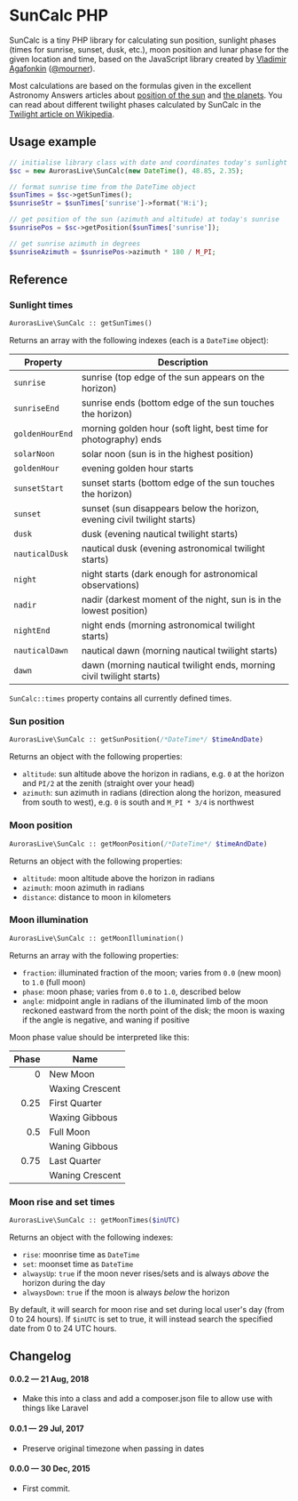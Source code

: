 SunCalc PHP
===========

SunCalc is a tiny PHP library for calculating sun position,
sunlight phases (times for sunrise, sunset, dusk, etc.),
moon position and lunar phase for the given location and time,
based on the JavaScript library created by [Vladimir Agafonkin](http://agafonkin.com/en) ([@mourner](https://github.com/mourner)).

Most calculations are based on the formulas given in the excellent Astronomy Answers articles
about [position of the sun](http://aa.quae.nl/en/reken/zonpositie.html)
and [the planets](http://aa.quae.nl/en/reken/hemelpositie.html).
You can read about different twilight phases calculated by SunCalc
in the [Twilight article on Wikipedia](http://en.wikipedia.org/wiki/Twilight).


## Usage example

```php
// initialise library class with date and coordinates today's sunlight times for Paris
$sc = new AurorasLive\SunCalc(new DateTime(), 48.85, 2.35);

// format sunrise time from the DateTime object
$sunTimes = $sc->getSunTimes();
$sunriseStr = $sunTimes['sunrise']->format('H:i');

// get position of the sun (azimuth and altitude) at today's sunrise
$sunrisePos = $sc->getPosition($sunTimes['sunrise']);

// get sunrise azimuth in degrees
$sunriseAzimuth = $sunrisePos->azimuth * 180 / M_PI;
```



## Reference

### Sunlight times

```php
AurorasLive\SunCalc :: getSunTimes()
```

Returns an array with the following indexes (each is a `DateTime` object):

| Property        | Description                                                              |
| --------------- | ------------------------------------------------------------------------ |
| `sunrise`       | sunrise (top edge of the sun appears on the horizon)                     |
| `sunriseEnd`    | sunrise ends (bottom edge of the sun touches the horizon)                |
| `goldenHourEnd` | morning golden hour (soft light, best time for photography) ends         |
| `solarNoon`     | solar noon (sun is in the highest position)                              |
| `goldenHour`    | evening golden hour starts                                               |
| `sunsetStart`   | sunset starts (bottom edge of the sun touches the horizon)               |
| `sunset`        | sunset (sun disappears below the horizon, evening civil twilight starts) |
| `dusk`          | dusk (evening nautical twilight starts)                                  |
| `nauticalDusk`  | nautical dusk (evening astronomical twilight starts)                     |
| `night`         | night starts (dark enough for astronomical observations)                 |
| `nadir`         | nadir (darkest moment of the night, sun is in the lowest position)       |
| `nightEnd`      | night ends (morning astronomical twilight starts)                        |
| `nauticalDawn`  | nautical dawn (morning nautical twilight starts)                         |
| `dawn`          | dawn (morning nautical twilight ends, morning civil twilight starts)     |

`SunCalc::times` property contains all currently defined times.


### Sun position

```php
AurorasLive\SunCalc :: getSunPosition(/*DateTime*/ $timeAndDate)
```

Returns an object with the following properties:

 * `altitude`: sun altitude above the horizon in radians,
 e.g. `0` at the horizon and `PI/2` at the zenith (straight over your head)
 * `azimuth`: sun azimuth in radians (direction along the horizon, measured from south to west),
 e.g. `0` is south and `M_PI * 3/4` is northwest


### Moon position

```php
AurorasLive\SunCalc :: getMoonPosition(/*DateTime*/ $timeAndDate)
```

Returns an object with the following properties:

 * `altitude`: moon altitude above the horizon in radians
 * `azimuth`: moon azimuth in radians
 * `distance`: distance to moon in kilometers


### Moon illumination

```php
AurorasLive\SunCalc :: getMoonIllumination()
```

Returns an array with the following properties:

 * `fraction`: illuminated fraction of the moon; varies from `0.0` (new moon) to `1.0` (full moon)
 * `phase`: moon phase; varies from `0.0` to `1.0`, described below
 * `angle`: midpoint angle in radians of the illuminated limb of the moon reckoned eastward from the north point of the disk;
 the moon is waxing if the angle is negative, and waning if positive

Moon phase value should be interpreted like this:

| Phase | Name            |
| -----:| --------------- |
| 0     | New Moon        |
|       | Waxing Crescent |
| 0.25  | First Quarter   |
|       | Waxing Gibbous  |
| 0.5   | Full Moon       |
|       | Waning Gibbous  |
| 0.75  | Last Quarter    |
|       | Waning Crescent |

### Moon rise and set times

```php
AurorasLive\SunCalc :: getMoonTimes($inUTC)
```

Returns an object with the following indexes:

 * `rise`: moonrise time as `DateTime`
 * `set`: moonset time as `DateTime`
 * `alwaysUp`: `true` if the moon never rises/sets and is always _above_ the horizon during the day
 * `alwaysDown`: `true` if the moon is always _below_ the horizon

By default, it will search for moon rise and set during local user's day (from 0 to 24 hours).
If `$inUTC` is set to true, it will instead search the specified date from 0 to 24 UTC hours.

## Changelog

#### 0.0.2 &mdash; 21 Aug, 2018

- Make this into a class and add a composer.json file to allow use with things like Laravel

#### 0.0.1 &mdash; 29 Jul, 2017

- Preserve original timezone when passing in dates

#### 0.0.0 &mdash; 30 Dec, 2015

- First commit.
